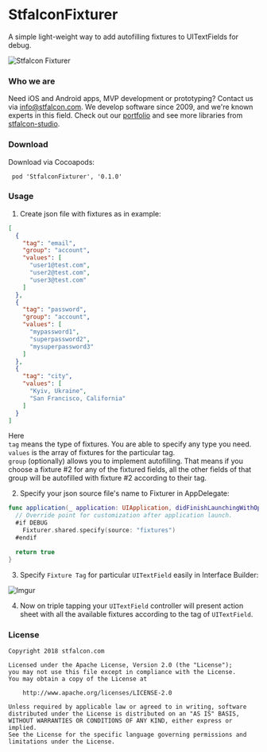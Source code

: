# StfalconFixturer

A simple light-weight way to add autofilling fixtures to UITextFields for debug.

![Stfalcon Fixturer](https://i.imgur.com/Jo01gtY.gif)

### Who we are
Need iOS and Android apps, MVP development or prototyping? Contact us via info@stfalcon.com. We develop software since 2009, and we're known experts in this field. Check out our [portfolio](https://stfalcon.com/en/portfolio) and see more libraries from [stfalcon-studio](https://stfalcon-studio.github.io/).

### Download

Download via Cocoapods:
```pod
 pod 'StfalconFixturer', '0.1.0'
```

### Usage

1. Create json file with fixtures as in example:
```json
[
  {
    "tag": "email",
    "group": "account",
    "values": [
      "user1@test.com",
      "user2@test.com",
      "user3@test.com"
    ]
  },
  {
    "tag": "password",
    "group": "account",
    "values": [
      "mypassword1",
      "superpassword2",
      "mysuperpassword3"
    ]
  },
  {
    "tag": "city",
    "values": [
      "Kyiv, Ukraine",
      "San Francisco, California"
    ]
  }
]
```
Here  
`tag` means the type of fixtures. You are able to specify any type you need.  
`values` is the array of fixtures for the particular tag.  
`group` (optionally) allows you to implement autofilling. That means if you choose a fixture #2 for any of the fixtured fields,
all the other fields of that group will be autofilled with fixture #2 according to their tag.

2. Specify your json source file's name to Fixturer in AppDelegate:
```swift
func application(_ application: UIApplication, didFinishLaunchingWithOptions launchOptions: [UIApplication.LaunchOptionsKey: Any]?) -> Bool {
  // Override point for customization after application launch.
  #if DEBUG
    Fixturer.shared.specify(source: "fixtures")
  #endif

  return true
}
```

3. Specify `Fixture Tag` for particular `UITextField` easily in Interface Builder:  

![Imgur](https://i.imgur.com/3viV1cb.png)

4. Now on triple tapping your `UITextField` controller will present action sheet with all the available fixtures
according to the tag of `UITextField`.

### License

```
Copyright 2018 stfalcon.com

Licensed under the Apache License, Version 2.0 (the "License");
you may not use this file except in compliance with the License.
You may obtain a copy of the License at

    http://www.apache.org/licenses/LICENSE-2.0

Unless required by applicable law or agreed to in writing, software
distributed under the License is distributed on an "AS IS" BASIS,
WITHOUT WARRANTIES OR CONDITIONS OF ANY KIND, either express or implied.
See the License for the specific language governing permissions and
limitations under the License.
```
